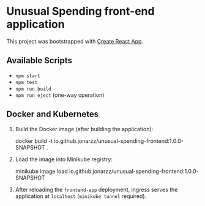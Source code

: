 # Unusual Spending front-end application

This project was bootstrapped with [Create React App](https://github.com/facebook/create-react-app).

## Available Scripts

- `npm start`
- `npm test`
- `npm run build`
- `npm run eject` (one-way operation)

## Docker and Kubernetes
1. Build the Docker image (after building the application):

    
    docker build -t io.github.jonarzz/unusual-spending-frontend:1.0.0-SNAPSHOT .

2. Load the image into Minikube registry:


    minikube image load io.github.jonarzz/unusual-spending-frontend:1.0.0-SNAPSHOT

3. After reloading the `frontend-app` deployment, ingress serves the application at `localhost` (`minikube tunnel` required).

